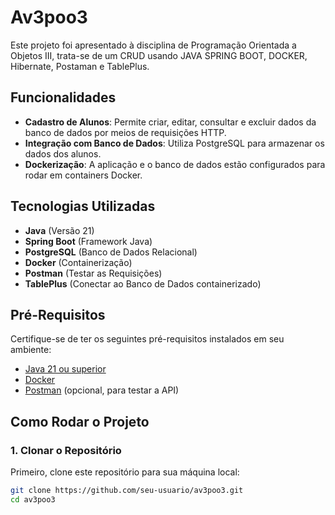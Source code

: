 # Av3poo3

Este projeto foi apresentado à disciplina de Programação Orientada a Objetos III, trata-se de um CRUD usando JAVA SPRING BOOT, DOCKER, Hibernate, Postaman e TablePlus.

## Funcionalidades

- **Cadastro de Alunos**: Permite criar, editar, consultar e excluir dados da banco de dados por meios de requisições HTTP.
- **Integração com Banco de Dados**: Utiliza PostgreSQL para armazenar os dados dos alunos.
- **Dockerização**: A aplicação e o banco de dados estão configurados para rodar em containers Docker.

## Tecnologias Utilizadas

- **Java** (Versão 21)
- **Spring Boot** (Framework Java)
- **PostgreSQL** (Banco de Dados Relacional)
- **Docker** (Containerização)
- **Postman** (Testar as Requisições)
- **TablePlus** (Conectar ao Banco de Dados containerizado)

## Pré-Requisitos

Certifique-se de ter os seguintes pré-requisitos instalados em seu ambiente:

- [Java 21 ou superior](https://adoptium.net/)
- [Docker](https://www.docker.com/get-started)
- [Postman](https://www.postman.com/) (opcional, para testar a API)

## Como Rodar o Projeto

### 1. Clonar o Repositório

Primeiro, clone este repositório para sua máquina local:

```bash
git clone https://github.com/seu-usuario/av3poo3.git
cd av3poo3
